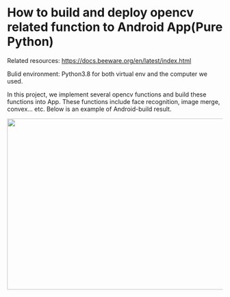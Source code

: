 # How to build and deploy opencv related function to Android App(Pure Python) 
Related resources:
https://docs.beeware.org/en/latest/index.html

Bulid environment: Python3.8 for both virtual env and the computer we used.

In this project, we implement several opencv functions and build these functions into App. These functions include face recognition, image merge, convex... etc.
Below is an example of Android-build result.

<img src="https://github.com/RBKni/App_application/assets/155646719/aefae911-d4b7-408f-a5a1-94e80a02e50c" width="900" height="400">
